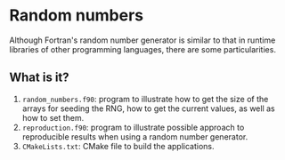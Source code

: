 # Random numbers

Although Fortran's random number generator is similar to that in runtime libraries
of other programming languages, there are some particularities.


## What is it?

1. `random_numbers.f90`: program to illustrate how to get the size of the arrays
   for seeding the RNG, how to get the current values, as well as how to set them.
1. `reproduction.f90`: program to illustrate possible approach to reproducible
   results when using a random number generator.
1. `CMakeLists.txt`: CMake file to build the applications.
